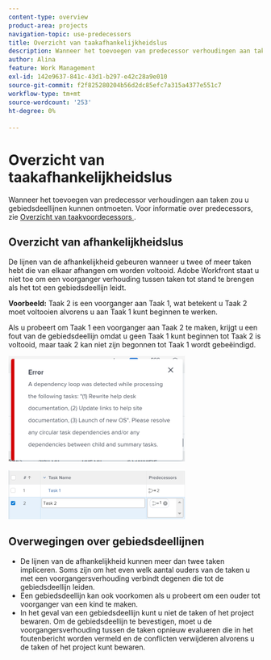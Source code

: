 ```yaml
---
content-type: overview
product-area: projects
navigation-topic: use-predecessors
title: Overzicht van taakafhankelijkheidslus
description: Wanneer het toevoegen van predecessor verhoudingen aan taken zou u gebiedsdeellijnen kunnen ontmoeten. Voor informatie over predecessors, zie Overzicht van taakvoordecessors.
author: Alina
feature: Work Management
exl-id: 142e9637-841c-43d1-b297-e42c28a9e010
source-git-commit: f2f825280204b56d2dc85efc7a315a4377e551c7
workflow-type: tm+mt
source-wordcount: '253'
ht-degree: 0%

---
```


# Overzicht van taakafhankelijkheidslus

Wanneer het toevoegen van predecessor verhoudingen aan taken zou u gebiedsdeellijnen kunnen ontmoeten. Voor informatie over predecessors, zie [ Overzicht van taakvoordecessors ](../../../manage-work/tasks/use-prdcssrs/predecessors-overview.md).

## Overzicht van afhankelijkheidslus

De lijnen van de afhankelijkheid gebeuren wanneer u twee of meer taken hebt die van elkaar afhangen om worden voltooid. Adobe Workfront staat u niet toe om een voorganger verhouding tussen taken tot stand te brengen als het tot een gebiedsdeellijn leidt.

**Voorbeeld:** Taak 2 is een voorganger aan Taak 1, wat betekent u Taak 2 moet voltooien alvorens u aan Taak 1 kunt beginnen te werken.

Als u probeert om Taak 1 een voorganger aan Taak 2 te maken, krijgt u een fout van de gebiedsdeellijn omdat u geen Taak 1 kunt beginnen tot Taak 2 is voltooid, maar taak 2 kan niet zijn begonnen tot Taak 1 wordt gebeëindigd.

![](assets/dependency-loop-error-message-350x209.png)

![](assets/dependency-loop-in-task-list-nwe-350x97.png)

## Overwegingen over gebiedsdeellijnen

* De lijnen van de afhankelijkheid kunnen meer dan twee taken impliceren. Soms zijn om het even welk aantal ouders van de taken u met een voorgangersverhouding verbindt degenen die tot de gebiedsdeellijn leiden.
* Een gebiedsdeellijn kan ook voorkomen als u probeert om een ouder tot voorganger van een kind te maken.
* In het geval van een gebiedsdeellijn kunt u niet de taken of het project bewaren. Om de gebiedsdeellijn te bevestigen, moet u de voorgangersverhouding tussen de taken opnieuw evalueren die in het foutenbericht worden vermeld en de conflicten verwijderen alvorens u de taken of het project kunt bewaren.

 
